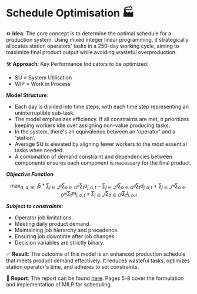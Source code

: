 # Schedule Optimisation 🏭

♻ **Idea**:
The core concept is to determine the optimal schedule for a production system. Using mixed integer linear programming, it strategically allocates station operators' tasks in a 250-day working cycle, aiming to maximize final product output while avoiding wasteful overproduction.

🛠️ **Approach**:
Key Performance Indicators to be optimized:
- SU = System Utilisation
- WIP = Work in Process
  
**Model Structure**:
- Each day is divided into time steps, with each time step representing an uninterruptible sub-task.
- The model emphasizes efficiency. If all constraints are met, it prioritizes keeping workers idle over assigning non-value producing tasks.
- In the system, there's an equivalence between an 'operator' and a 'station'.
- Average SU is elevated by aligning fewer workers to the most essential tasks when needed.
- A combination of demand constraint and dependencies between components ensures each component is necessary for the final product.

***Objective Function***

$$
\max_{d,\ a,\ m,\ l} 
5*\sum_{j\in J^a}\sum_{o\in O^a}\sum_{t} a_{j,o,t} - \sum_{j\in J^d}\sum_{o\in O^d}\sum_{t} d_{j,o,t} + \sum_{j\in J^m}\sum_{o\in O^m}\sum_{t} m_{j,o,t} +
\sum_{j\in J^l}\sum_{o\in O^l}\sum_{t} l_{j,o,t}
$$

***Subject to constraints:***

- Operator job limitations.
- Meeting daily product demand.
- Maintaining job hierarchy and precedence.
- Ensuring job downtime after job changes.
- Decision variables are strictly binary.

✅ **Result**:
The outcome of this model is an enhanced production schedule that meets product demand effectively. It reduces wasteful tasks, optimizes station operator's time, and adheres to set constraints.


📄 **Report**: The report can be found [here](https://github.com/fxn-m/university/blob/main/Schedule%20Optimisation/Report.pdf). Pages 5-8 cover the formulation and implementation of MILP for scheduling.
